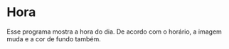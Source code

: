 # Hora

Esse programa mostra a hora do dia.
De acordo com o horário, a imagem muda e a cor de fundo também.

